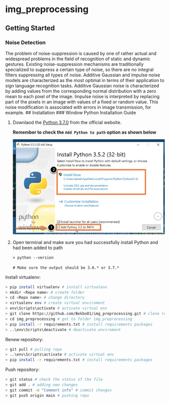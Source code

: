 # img_preprocessing
## Getting Started
### Noise Detection
<p>
The problem of noise-suppression is caused by one of rather actual and widespread problems in the field of recognition of static and dynamic gestures. Existing noise-suppression mechanisms are traditionally specialized to suppress a certain type of noise, so there are no integral filters suppressing all types of noise. Additive Gaussian and impulse noise models are characterized as the most optimal in terms of their application to sign language recognition tasks. Additive Gaussian noise is characterized by adding values from the corresponding normal distribution with a zero mean to each pixel of the image. Impulse noise is interpreted by replacing part of the pixels in an image with values of a fixed or random value. This noise modification is associated with errors in image transmission, for example.
## Installation
### Window Python Installation Guide

1. Downlaod the [Python 3.7.0](https://www.python.org/ftp/python/3.7.0/python-3.7.0.exe) from the official website.

	**Remember to check the `Add Python to path` option as shown below**

	![window-installation](https://raw.githubusercontent.com/sunwaytechclub/Python-Installation-Guide/master/pictures/window-install.jpg)

2. Open terminal and make sure you had successfully install Python and had been added to path

	```
	> python --version

	# Make sure the output should be 3.6.* or 3.7.*
	```
Install virtualenv:

```sh
> pip install virtualenv # install virtualenv
> mkdir <Repo name> # create folder
> cd <Repo name> # change directory
> virtualenv env # create virtual enviroment
> env\Scripts\activate # activate virtual env
> git clone https://github.com/Bekbo01/img_preprocessing.git # clone repository
> cd img_preprocessing # got to folder img_preprocessing
> pip install -r requirements.txt # install requirements packages
> ..\env\Scripts\deactivate # deactivate enviroment
```

Renew repository:

```sh
> git pull # pulling repo
> ..\env\Scripts\activate # activate virtual env
> pip install -r requirements.txt # install requirements packages
```
Push repository:
```sh
> git status # check the status of the file
> git add . # adding new changes
> git commit -m "Comment info" # commit changes
> git push origin main # pushing repo
```
